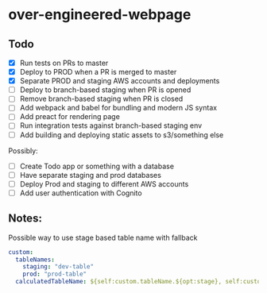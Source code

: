 # over-engineered-webpage

## Todo

- [x] Run tests on PRs to master
- [x] Deploy to PROD when a PR is merged to master
- [x] Separate PROD and staging AWS accounts and deployments
- [ ] Deploy to branch-based staging when PR is opened
- [ ] Remove branch-based staging when PR is closed
- [ ] Add webpack and babel for bundling and modern JS syntax
- [ ] Add preact for rendering page
- [ ] Run integration tests against branch-based staging env
- [ ] Add building and deploying static assets to s3/something else

Possibly:

- [ ] Create Todo app or something with a database
- [ ] Have separate staging and prod databases
- [ ] Deploy Prod and staging to different AWS accounts
- [ ] Add user authentication with Cognito

## Notes:

Possible way to use stage based table name with fallback

```yml
custom:
  tableNames:
    staging: "dev-table"
    prod: "prod-table"
  calculatedTableName: ${self:custom.tableName.${opt:stage}, self:custom.tableName.staging}
```
